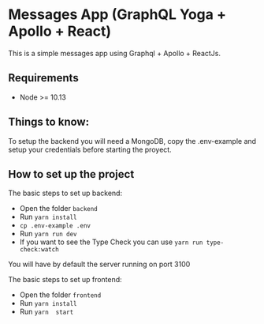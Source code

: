 # Messages App (GraphQL Yoga + Apollo + React)

This is a simple messages app using Graphql + Apollo + ReactJs.

## Requirements
- Node >= 10.13

## Things to know:
To setup the backend you will need a MongoDB, copy the .env-example and setup your credentials before starting the proyect.

## How to set up the project
The basic steps to set up backend:
- Open the folder ```backend```
- Run ```yarn install```
- ```cp .env-example .env```
- Run ```yarn run dev```
- If you want to see the Type Check you can use ```yarn run type-check:watch```

You will have by default the server running on port 3100

The basic steps to set up frontend:
- Open the folder ```frontend```
- Run ```yarn install```
- Run ```yarn  start```
